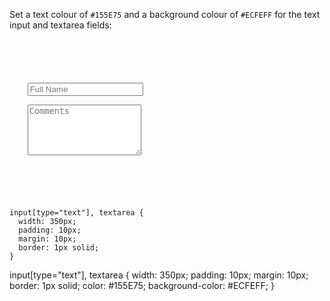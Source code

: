 Set a text colour of `#155E75`
and
a background colour of `#ECFEFF`
for the text input and textarea fields:

<codeblock language="css" type="exercise" testMode="fixedInput">
<code>
<panel language="html">
<form>
  <div>
    <input type="text" placeholder="Full Name"><br>
    <textarea rows="5" placeholder="Comments"></textarea>
  </div>
</form>
</panel>
<panel language="css">
input[type="text"], textarea {
  width: 350px;
  padding: 10px;
  margin: 10px;
  border: 1px solid;
}
</panel>
</code>

<solution>
input[type="text"], textarea {
  width: 350px;
  padding: 10px;
  margin: 10px;
  border: 1px solid;
  color: #155E75;
  background-color: #ECFEFF;
}
</solution>
</codeblock>